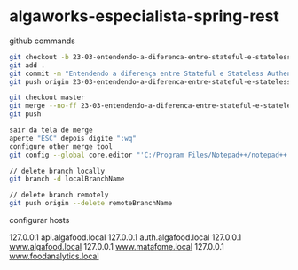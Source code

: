# algaworks-especialista-spring-rest

github commands

```bash
git checkout -b 23-03-entendendo-a-diferenca-entre-stateful-e-stateless-authentication
git add .
git commit -m "Entendendo a diferença entre Stateful e Stateless Authentication"
git push origin 23-03-entendendo-a-diferenca-entre-stateful-e-stateless-authentication

git checkout master
git merge --no-ff 23-03-entendendo-a-diferenca-entre-stateful-e-stateless-authentication
git push

sair da tela de merge
aperte "ESC" depois digite ":wq"
configure other merge tool
git config --global core.editor "'C:/Program Files/Notepad++/notepad++.exe' -multiInst -notabbar -nosession -noPlugin"

// delete branch locally
git branch -d localBranchName

// delete branch remotely
git push origin --delete remoteBranchName
```

configurar hosts

127.0.0.1       api.algafood.local
127.0.0.1       auth.algafood.local
127.0.0.1       www.algafood.local
127.0.0.1       www.matafome.local
127.0.0.1       www.foodanalytics.local